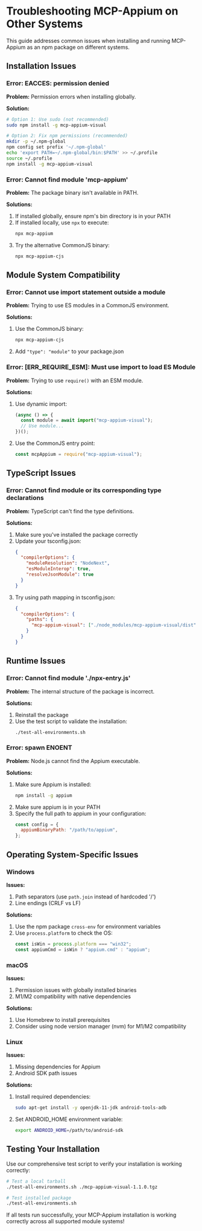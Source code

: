 # Troubleshooting MCP-Appium on Other Systems

This guide addresses common issues when installing and running MCP-Appium as an npm package on different systems.

## Installation Issues

### Error: EACCES: permission denied

**Problem:** Permission errors when installing globally.

**Solution:**

```bash
# Option 1: Use sudo (not recommended)
sudo npm install -g mcp-appium-visual

# Option 2: Fix npm permissions (recommended)
mkdir -p ~/.npm-global
npm config set prefix '~/.npm-global'
echo 'export PATH=~/.npm-global/bin:$PATH' >> ~/.profile
source ~/.profile
npm install -g mcp-appium-visual
```

### Error: Cannot find module 'mcp-appium'

**Problem:** The package binary isn't available in PATH.

**Solutions:**

1. If installed globally, ensure npm's bin directory is in your PATH
2. If installed locally, use `npx` to execute:
   ```bash
   npx mcp-appium
   ```
3. Try the alternative CommonJS binary:
   ```bash
   npx mcp-appium-cjs
   ```

## Module System Compatibility

### Error: Cannot use import statement outside a module

**Problem:** Trying to use ES modules in a CommonJS environment.

**Solutions:**

1. Use the CommonJS binary:
   ```bash
   npx mcp-appium-cjs
   ```
2. Add `"type": "module"` to your package.json

### Error: [ERR_REQUIRE_ESM]: Must use import to load ES Module

**Problem:** Trying to use `require()` with an ESM module.

**Solutions:**

1. Use dynamic import:
   ```javascript
   (async () => {
     const module = await import("mcp-appium-visual");
     // Use module...
   })();
   ```
2. Use the CommonJS entry point:
   ```javascript
   const mcpAppium = require("mcp-appium-visual");
   ```

## TypeScript Issues

### Error: Cannot find module or its corresponding type declarations

**Problem:** TypeScript can't find the type definitions.

**Solutions:**

1. Make sure you've installed the package correctly
2. Update your tsconfig.json:
   ```json
   {
     "compilerOptions": {
       "moduleResolution": "NodeNext",
       "esModuleInterop": true,
       "resolveJsonModule": true
     }
   }
   ```
3. Try using path mapping in tsconfig.json:
   ```json
   {
     "compilerOptions": {
       "paths": {
         "mcp-appium-visual": ["./node_modules/mcp-appium-visual/dist"]
       }
     }
   }
   ```

## Runtime Issues

### Error: Cannot find module './npx-entry.js'

**Problem:** The internal structure of the package is incorrect.

**Solutions:**

1. Reinstall the package
2. Use the test script to validate the installation:
   ```bash
   ./test-all-environments.sh
   ```

### Error: spawn ENOENT

**Problem:** Node.js cannot find the Appium executable.

**Solutions:**

1. Make sure Appium is installed:
   ```bash
   npm install -g appium
   ```
2. Make sure appium is in your PATH
3. Specify the full path to appium in your configuration:
   ```javascript
   const config = {
     appiumBinaryPath: "/path/to/appium",
   };
   ```

## Operating System-Specific Issues

### Windows

**Issues:**

1. Path separators (use `path.join` instead of hardcoded '/')
2. Line endings (CRLF vs LF)

**Solutions:**

1. Use the npm package `cross-env` for environment variables
2. Use `process.platform` to check the OS:
   ```javascript
   const isWin = process.platform === "win32";
   const appiumCmd = isWin ? "appium.cmd" : "appium";
   ```

### macOS

**Issues:**

1. Permission issues with globally installed binaries
2. M1/M2 compatibility with native dependencies

**Solutions:**

1. Use Homebrew to install prerequisites
2. Consider using node version manager (nvm) for M1/M2 compatibility

### Linux

**Issues:**

1. Missing dependencies for Appium
2. Android SDK path issues

**Solutions:**

1. Install required dependencies:
   ```bash
   sudo apt-get install -y openjdk-11-jdk android-tools-adb
   ```
2. Set ANDROID_HOME environment variable:
   ```bash
   export ANDROID_HOME=/path/to/android-sdk
   ```

## Testing Your Installation

Use our comprehensive test script to verify your installation is working correctly:

```bash
# Test a local tarball
./test-all-environments.sh ./mcp-appium-visual-1.1.0.tgz

# Test installed package
./test-all-environments.sh
```

If all tests run successfully, your MCP-Appium installation is working correctly across all supported module systems!
